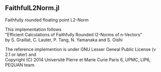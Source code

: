 ## FaithfulL2Norm.jl
Faithfully rounded floating point L2-Norm

This implementation follows   
"Efficient Calculations of Faithfully Rounded l2-Norms of n-Vectors"  
by S. Graillat, C. Lauter, P. Tang, N. Yamanaka and S. Oishi

The reference implemention is under GNU Lesser Geneal Public License (v 2.1 or later) and  
Copyright (C) 2014 Université Pierre et Marie Curie Paris 6, UPMC, LIP6, PEQUAN team.


